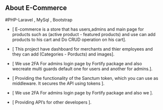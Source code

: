 ## About E-Commerce
#PHP-Laravel , MySql , Bootstrap

- [ E-commerce is a store that has users,admins and main
    page for products such as (active product - featured
    products) and use can add products to his cart and Do
    CRUD operation on his cart].
  
- [ This project have dashboard for merchants and thier
    employees and they can add (Categories - Porducts)
    and images].
  
- [ We use 2FA For admins login page by Fortify package
    and also wecreate multi guards default one for users and another
    for admins.].

- [  Providing the functionality of the Sanctum token, which
     you can use as middleware. It secures the API using
     tokens ].

- [ We use 2FA For admins login page by Fortify package and also we ].

- [  Providing API’s for other developers ].

